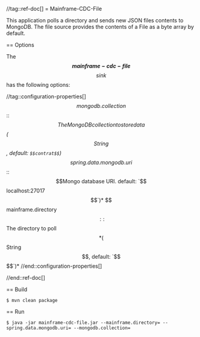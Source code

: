 //tag::ref-doc[]
= Mainframe-CDC-File

This application polls a directory and sends new JSON files contents to MongoDB.
The file source provides the contents of a File as a byte array by default.

== Options

The **$$mainframe-cdc-file$$** $$sink$$ has the following options:

//tag::configuration-properties[]
$$mongodb.collection$$:: $$The MongoDB collection to store data$$ *($$String$$, default: `$$contrat$$`)*
$$spring.data.mongodb.uri$$:: $$Mongo database URI. default: `$$localhost:27017$$`)*
$$mainframe.directory$$:: $$ The directory to poll $$ *($$String$$, default: `$$<none>$$`)*
//end::configuration-properties[]



//end::ref-doc[]

== Build

```
$ mvn clean package

```

== Run

```
$ java -jar mainframe-cdc-file.jar --mainframe.directory= --spring.data.mongodb.uri= --mongodb.collection=
```





